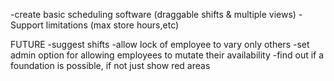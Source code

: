 -create basic scheduling software (draggable shifts & multiple views)
-Support limitations (max store hours,etc)

FUTURE
-suggest shifts
-allow lock of employee to vary only others
-set admin option for allowing employees to mutate their availability
-find out if a foundation is possible, if not just show red areas
